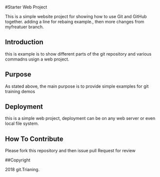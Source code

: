 #Starter Web Project

This is a simple website project for
showing how to use Git and GitHub together. adding a line for rebaing example., then more changes from myfreatuer branch.

## Introduction

this is example is to show different parts of the git repository and various commadns usign a web project.

## Purpose
As stated above, the main purpose is to 
provide simple examples for git training
demos

## Deployment

this is a simple web project, deployment
can be on any web server or even local
file system.

## How To Contribute

Please fork this repository and then issue pull Request for review

##Copyright 

2018 git.Trianing.